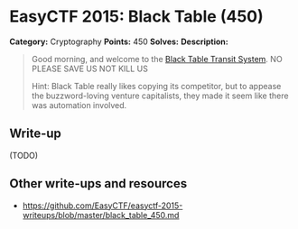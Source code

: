 # EasyCTF 2015: Black Table (450)

**Category:** Cryptography
**Points:** 450
**Solves:** 
**Description:**

> Good morning, and welcome to the [Black Table Transit System](https://github.com/EasyCTF/easyctf-2015-writeups/blob/master/files/blacktable.txt). NO PLEASE SAVE US NOT KILL US
> 
> 
> Hint: Black Table really likes copying its competitor, but to appease the buzzword-loving venture capitalists, they made it seem like there was automation involved.

## Write-up

(TODO)

## Other write-ups and resources

* <https://github.com/EasyCTF/easyctf-2015-writeups/blob/master/black_table_450.md>
